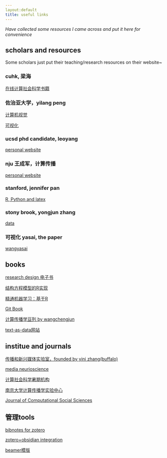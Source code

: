 ```yaml
---
layout:default
title: useful links
---
```


_Have collected some resources I came across and put it here for convenience_

## scholars and resources
Some scholars just put their teaching/research resources on their website~


### cuhk, 梁海
[在线计算社会科学书籍](https://drhailiang.com/posts/2022/01/blog-post-2/)

### 佐治亚大学，yilang peng
[计算机视觉](https://yilangpeng.com/computer-vision/)

[可视化](https://yilangpeng.com/data-visualization/)

### ucsd phd candidate, leoyang
[personal website](https://www.leoyang.org/)

### nju 王成军，计算传播
[personal website](https://chengjunwang.com/?continueFlag=193cc6f1a8c951cb53ea27f182049c74)

### stanford, jennifer pan
[R, Python and latex](https://jenpan.com/resources/)

### stony brook, yongjun zhang
[data](https://yongjunzhang.com/data/)

### 可视化 yasai, the paper
[wangyasai](wangyasai.github.io)

## books

[research design 电子书](https://book.declaredesign.org/?continueFlag=193cc6f1a8c951cb53ea27f182049c74)

[结构方程模型的R实现](https://bookdown.org/l978010919/sem_using_R/)

[精通机器学习：基于R](https://cread.jd.com/read/startRead.action?bookId=30418738&readType=1)

[Git Book](https://git-scm.com/book/zh/v2)

[计算传播学豆列 by wangchengjun](https://www.douban.com/doulist/36499472/?dt_dapp=1&dt_platform=com.douban.activity.wechat_friends)

[text-as-data网站](https://joeornstein.github.io/text-as-data/)

## institue and journals

[传播和新兴媒体实验室，founded by yini zhang(buffalo)](https://cemlab.github.io/index.html)

<!-- 传播神经科学家
https://fhopp.github.io





Maggie Zhang,
https://drmaggiezhang.com/ -->



<!-- https://www.comm.ucsb.edu/people/ren%C3%A9-weber -->

[media neurioscience](https://www.medianeuroscience.org/)

[计算社会科学暑期机构](https://sicss.io/)

[南京大学计算传播学实验中心](https://computational-communication.com/)

[Journal of Computational Social Sciences](https://www.springer.com/journal/42001/)


## 管理tools
[bibnotes for zotero](https://github.com/stefanopagliari/bibnotes)

[zotero+obsidian integration](https://dannyhatcher.com/zotero-obsidian-integration/)


[beamer模版](https://github.com/lemoxiao/Awesome-Beamer-Collection)


